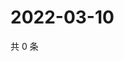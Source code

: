 # 2022-03-10

共 0 条

<!-- BEGIN WEIBO -->
<!-- 最后更新时间 Thu Mar 10 2022 11:19:24 GMT+0800 (China Standard Time) -->

<!-- END WEIBO -->
